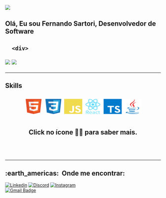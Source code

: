 ![](https://komarev.com/ghpvc/?username=Sartorisos&color=006bed)


<h2> Olá, Eu sou Fernando Sartori, Desenvolvedor de Software <h2/>
   
   
      <div>
  <img src="https://github-readme-stats.vercel.app/api?username=Sartorisos&hide_border=true&theme=dark&show_icons=true&icon_color=5658dd">
  <img width="356" src="https://github-readme-stats.vercel.app/api/top-langs/?username=Sartorisos&layout=compact&hide_border=true&theme=dark&show_icons=true&icon_color=5658dd">
</div>
<br/>

______________________________________________________________________________________________________________________________________
   <h2> Skills </h2>
  
  
  ##
### 

<div align="center">
  <a href="https://www.w3schools.com/html/" target="_blank"><img align="center" alt="HTML" height="50" width="60" title="Html" src="https://raw.githubusercontent.com/devicons/devicon/master/icons/html5/html5-original.svg"></a>
  <a href="https://www.w3schools.com/css/" target="_blank"><img align="center" alt="CSS" height="50" width="60" title="CSS" src="https://raw.githubusercontent.com/devicons/devicon/master/icons/css3/css3-original.svg"></a>
  <a href="https://www.w3schools.com/js/" target="_blank"><img align="center" alt="JS" height="50" width="60" title="JavaScript" src="https://raw.githubusercontent.com/devicons/devicon/master/icons/javascript/javascript-plain.svg"></a>
  <a href="https://www.w3schools.com/react/" target="_blank"><img align="center" alt="React" height="50" width="60" title="React" src="https://github.com/devicons/devicon/blob/master/icons/react/react-original-wordmark.svg"></a>
  <a href="https://www.w3schools.com/typescript/" target="_blank"><img align="center" alt="TypeScript" height="50" width="60" title="TypeScript" src="https://github.com/devicons/devicon/blob/master/icons/typescript/typescript-original.svg"></a>
  <a href="https://www.w3schools.com/java/" target="_blank"><img align="center" alt="Java" height="50" width="60" title="Java" src="https://github.com/devicons/devicon/blob/master/icons/java/java-original.svg"></a>
  <br><br>
  <h2>Click no ícone ☝🏻 para saber mais.</h2>
</div>

##

</div>

<br>
<br>
  
  ________________________________________________________________________________________________________________________________
 
 <h2> :earth_americas: &nbsp;Onde me encontrar: </h2> 
  
  <div> 

[![Linkedin](https://img.shields.io/badge/LinkedIn-0077B5?style=for-the-badge&logo=linkedin&logoColor=white)](https://www.linkedin.com/in/fernando-sartori-60659425a/)
[![Discord](https://img.shields.io/badge/Discord-7289DA?style=for-the-badge&logo=discord&logoColor=white)](https://discord.com/channels/@Sartorisos)
[![Instagram](https://img.shields.io/badge/Instagram-E4405F?style=for-the-badge&logo=instagram&logoColor=white)](https://www.instagram.com/fehsartori/)
   <br>
[![Gmail Badge](https://img.shields.io/badge/-fehsartorisos@gmail.com-006bed?style=flat-square&logo=Gmail&logoColor=white&link=mailto:fehsartorisos@gmail.com)](mailto:fehsartorisos@gmail.com)
